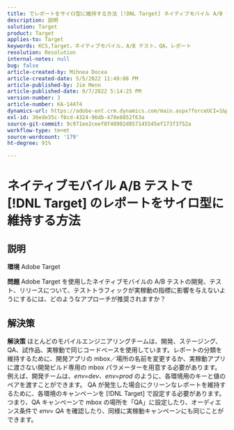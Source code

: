 ```yaml
---
title: でレポートをサイロ型に維持する方法 [!DNL Target] ネイティブモバイル A/B テストの場合
description: 説明
solution: Target
product: Target
applies-to: Target
keywords: KCS,Target，ネイティブモバイル，A/B テスト，QA，レポート
resolution: Resolution
internal-notes: null
bug: false
article-created-by: Mihnea Docea
article-created-date: 5/5/2022 11:49:08 PM
article-published-by: Jim Menn
article-published-date: 9/7/2022 5:14:25 PM
version-number: 3
article-number: KA-14474
dynamics-url: https://adobe-ent.crm.dynamics.com/main.aspx?forceUCI=1&pagetype=entityrecord&etn=knowledgearticle&id=5a7119f3-cdcc-ec11-a7b5-6045bd00dbbc
exl-id: 36ede35c-f8cd-4324-96db-478e8852f63a
source-git-commit: 9c971ee2ceef8f48902d857145545ef173f3752a
workflow-type: tm+mt
source-wordcount: '179'
ht-degree: 91%

---
```


# ネイティブモバイル A/B テストで [!DNL Target] のレポートをサイロ型に維持する方法

## 説明


<b>環境</b>
Adobe Target

<b>問題</b>
Adobe Target を使用したネイティブモバイルの A/B テストの開発、テスト、リリースについて、テストトラフィックが実稼動の指標に影響を与えないようにするには、どのようなアプローチが推奨されますか？


## 解決策


<b>解決策</b>
ほとんどのモバイルエンジニアリングチームは、開発、ステージング、QA、試作品、実稼動で同じコードベースを使用しています。レポートの分類を維持するために、開発アプリの mbox／場所の名前を変更するか、実稼動アプリに渡さない開発ビルド専用の mbox パラメーターを用意する必要があります。
例えば、開発チームは、*env=dev、env=prod* のように、各環境用のキーと値のペアを渡すことができます。
QA が発生した場合にクリーンなレポートを維持するために、各環境のキャンペーンを [!DNL Target] で設定する必要があります。
つまり、QA キャンペーンで mbox の場所を「QA」に設定したり、オーディエンス条件で *env= QA* を確認したり、同様に実稼動キャンペーンにも同じことができます。
